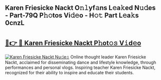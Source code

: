 ## Karen Friesicke Nackt O𝚗𝚕yf𝚊ns L𝚎a𝚔ed N𝚞𝚍es - Part-79Q P𝚑𝚘tos Vi𝚍𝚎o - H𝚘𝚝 Part L𝚎a𝚔s 0cnzL

# <h2><a href="http://kf1j5q.oniu.top/?m=Karen+Friesicke+Nackt">🔗👉 🔴 Karen Friesicke Nackt P𝚑ot𝚘𝚜 V𝚒d𝚎o</a></h2>

[![Karen Friesicke Nackt Nu𝚍e𝚜](https://i.imgur.com/0qMVB7G.gif)](http://kf1j5q.oniu.top/?m=Karen+Friesicke+Nackt)
Online thought leader Karen Friesicke Nackt, acclaimed for disseminating dance and lifestyle knowledge, through performances and personal vlogs. Inspiring teacher Karen Friesicke Nackt, recognized for their ability to inspire and educate their students.  

